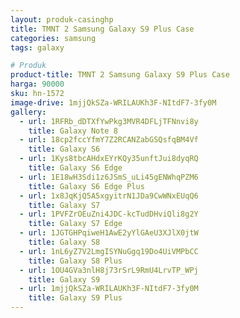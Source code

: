 ```yaml
---
layout: produk-casinghp
title: TMNT 2 Samsung Galaxy S9 Plus Case
categories: samsung
tags: galaxy

# Produk
product-title: TMNT 2 Samsung Galaxy S9 Plus Case
harga: 90000
sku: hn-1572
image-drive: 1mjjQkSZa-WRILAUKh3F-NItdF7-3fy0M
gallery:
  - url: 1RFRb_dDTXfYwPkg3MVR4DFLjTFNnvi8y
    title: Galaxy Note 8
  - url: 18cp2fccYfmY7Z2RCANZabGSQsfqBM4Vf
    title: Galaxy S6
  - url: 1Kys8tbcAHdxEYrKQy35unftJui8dyqRQ
    title: Galaxy S6 Edge
  - url: 1E18wH3Sdi1z6JSmS_uLi45gENWhqPZM6
    title: Galaxy S6 Edge Plus
  - url: 1x8JqKjQ5A5xgyitrN1JDa9CwWNxEUqQ6
    title: Galaxy S7
  - url: 1PVFZrOEuZni4JDC-kcTudDHviQli8g2Y
    title: Galaxy S7 Edge
  - url: 1JGTGHPqiweH1AwE2yYlGAeU3XJlX0jtW
    title: Galaxy S8
  - url: 1nL6yZ7V2LmgISYNuGgq19Do4UiVMPbCC
    title: Galaxy S8 Plus
  - url: 1OU4GVa3nlH8j73rSrL9RmU4LrvTP_WPj
    title: Galaxy S9
  - url: 1mjjQkSZa-WRILAUKh3F-NItdF7-3fy0M
    title: Galaxy S9 Plus
---
```

